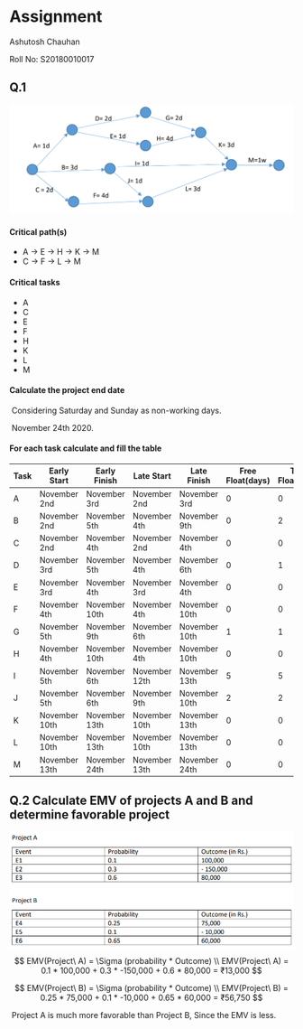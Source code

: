 # Assignment

Ashutosh Chauhan

Roll No: S20180010017

## Q.1

![](a1.png)

#### Critical path(s)

* A -> E -> H -> K -> M
* C -> F -> L -> M

#### Critical tasks

* A
* C
* E
* F
* H
* K
* L
* M

#### Calculate the project end date

​	Considering Saturday and Sunday as non-working days.

​	November 24th 2020.

#### For each task calculate and fill the table

| Task | Early Start   | Early Finish  | Late Start    | Late Finish   | Free Float(days) | Total Float(days) |
| ---- | ------------- | ------------- | ------------- | ------------- | ---------------- | ----------------- |
| A    | November 2nd  | November 3rd  | November 2nd  | November 3rd  | 0                | 0                 |
| B    | November 2nd  | November 5th  | November 4th  | November 9th  | 0                | 2                 |
| C    | November 2nd  | November  4th | November 2nd  | November  4th | 0                | 0                 |
| D    | November 3rd  | November 5th  | November 4th  | November 6th  | 0                | 1                 |
| E    | November 3rd  | November 4th  | November 3rd  | November 4th  | 0                | 0                 |
| F    | November  4th | November 10th | November  4th | November 10th | 0                | 0                 |
| G    | November 5th  | November 9th  | November 6th  | November 10th | 1                | 1                 |
| H    | November 4th  | November 10th | November 4th  | November 10th | 0                | 0                 |
| I    | November 5th  | November 6th  | November 12th | November 13th | 5                | 5                 |
| J    | November 5th  | November 6th  | November 9th  | November 10th | 2                | 2                 |
| K    | November 10th | November 13th | November 10th | November 13th | 0                | 0                 |
| L    | November 10th | November 13th | November 10th | November 13th | 0                | 0                 |
| M    | November 13th | November 24th | November 13th | November 24th | 0                | 0                 |

## Q.2 Calculate EMV of projects A and B and determine favorable project

![](a2.png)
$$
EMV(Project\ A) = \Sigma (probability * Outcome)  \\
EMV(Project\ A) = 0.1 * 100,000 + 0.3 * -150,000 + 0.6 * 80,000 = ₹13,000
$$

$$
EMV(Project\ B) = \Sigma (probability * Outcome)  \\
EMV(Project\ B) = 0.25 * 75,000 + 0.1 * -10,000 + 0.65 * 60,000 = ₹56,750
$$

​	Project A is much more favorable than Project B, Since the EMV is less.
